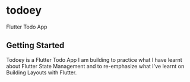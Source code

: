 # todoey

Flutter Todo App

## Getting Started

Todoey is a Flutter Todo App I am building to practice what I have learnt about Flutter State Management and to re-emphasize what I've learnt on Building Layouts with Flutter.



